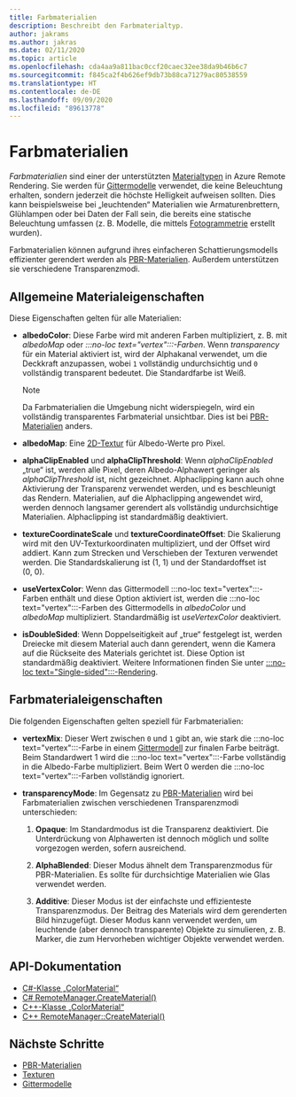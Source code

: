 ```yaml
---
title: Farbmaterialien
description: Beschreibt den Farbmaterialtyp.
author: jakrams
ms.author: jakras
ms.date: 02/11/2020
ms.topic: article
ms.openlocfilehash: cda4aa9a811bac0ccf20caec32ee38da9b46b6c7
ms.sourcegitcommit: f845ca2f4b626ef9db73b88ca71279ac80538559
ms.translationtype: HT
ms.contentlocale: de-DE
ms.lasthandoff: 09/09/2020
ms.locfileid: "89613778"
---
```

# <a name="color-materials"></a>Farbmaterialien

*Farbmaterialien* sind einer der unterstützten [Materialtypen](../../concepts/materials.md) in Azure Remote Rendering. Sie werden für [Gittermodelle](../../concepts/meshes.md) verwendet, die keine Beleuchtung erhalten, sondern jederzeit die höchste Helligkeit aufweisen sollten. Dies kann beispielsweise bei „leuchtenden“ Materialien wie Armaturenbrettern, Glühlampen oder bei Daten der Fall sein, die bereits eine statische Beleuchtung umfassen (z. B. Modelle, die mittels [Fotogrammetrie](https://en.wikipedia.org/wiki/Photogrammetry) erstellt wurden).

Farbmaterialien können aufgrund ihres einfacheren Schattierungsmodells effizienter gerendert werden als [PBR-Materialien](pbr-materials.md). Außerdem unterstützen sie verschiedene Transparenzmodi.

## <a name="common-material-properties"></a>Allgemeine Materialeigenschaften

Diese Eigenschaften gelten für alle Materialien:

* **albedoColor**: Diese Farbe wird mit anderen Farben multipliziert, z. B. mit *albedoMap* oder *:::no-loc text="vertex":::-Farben*. Wenn *transparency* für ein Material aktiviert ist, wird der Alphakanal verwendet, um die Deckkraft anzupassen, wobei `1` vollständig undurchsichtig und `0` vollständig transparent bedeutet. Die Standardfarbe ist Weiß.

  > [!NOTE]
  > Da Farbmaterialien die Umgebung nicht widerspiegeln, wird ein vollständig transparentes Farbmaterial unsichtbar. Dies ist bei [PBR-Materialien](pbr-materials.md) anders.

* **albedoMap**: Eine [2D-Textur](../../concepts/textures.md) für Albedo-Werte pro Pixel.

* **alphaClipEnabled** und **alphaClipThreshold**: Wenn *alphaClipEnabled* „true“ ist, werden alle Pixel, deren Albedo-Alphawert geringer als *alphaClipThreshold* ist, nicht gezeichnet. Alphaclipping kann auch ohne Aktivierung der Transparenz verwendet werden, und es beschleunigt das Rendern. Materialien, auf die Alphaclipping angewendet wird, werden dennoch langsamer gerendert als vollständig undurchsichtige Materialien. Alphaclipping ist standardmäßig deaktiviert.

* **textureCoordinateScale** und **textureCoordinateOffset**: Die Skalierung wird mit den UV-Texturkoordinaten multipliziert, und der Offset wird addiert. Kann zum Strecken und Verschieben der Texturen verwendet werden. Die Standardskalierung ist (1, 1) und der Standardoffset ist (0, 0).

* **useVertexColor**: Wenn das Gittermodell :::no-loc text="vertex":::-Farben enthält und diese Option aktiviert ist, werden die :::no-loc text="vertex":::-Farben des Gittermodells in *albedoColor* und *albedoMap* multipliziert. Standardmäßig ist *useVertexColor* deaktiviert.

* **isDoubleSided**: Wenn Doppelseitigkeit auf „true“ festgelegt ist, werden Dreiecke mit diesem Material auch dann gerendert, wenn die Kamera auf die Rückseite des Materials gerichtet ist. Diese Option ist standardmäßig deaktiviert. Weitere Informationen finden Sie unter [:::no-loc text="Single-sided":::-Rendering](single-sided-rendering.md).

## <a name="color-material-properties"></a>Farbmaterialeigenschaften

Die folgenden Eigenschaften gelten speziell für Farbmaterialien:

* **vertexMix**: Dieser Wert zwischen `0` und `1` gibt an, wie stark die :::no-loc text="vertex":::-Farbe in einem [Gittermodell](../../concepts/meshes.md) zur finalen Farbe beiträgt. Beim Standardwert 1 wird die :::no-loc text="vertex":::-Farbe vollständig in die Albedo-Farbe multipliziert. Beim Wert 0 werden die :::no-loc text="vertex":::-Farben vollständig ignoriert.

* **transparencyMode**: Im Gegensatz zu [PBR-Materialien](pbr-materials.md) wird bei Farbmaterialien zwischen verschiedenen Transparenzmodi unterschieden:

  1. **Opaque**: Im Standardmodus ist die Transparenz deaktiviert. Die Unterdrückung von Alphawerten ist dennoch möglich und sollte vorgezogen werden, sofern ausreichend.
  
  1. **AlphaBlended**: Dieser Modus ähnelt dem Transparenzmodus für PBR-Materialien. Es sollte für durchsichtige Materialien wie Glas verwendet werden.

  1. **Additive**: Dieser Modus ist der einfachste und effizienteste Transparenzmodus. Der Beitrag des Materials wird dem gerenderten Bild hinzugefügt. Dieser Modus kann verwendet werden, um leuchtende (aber dennoch transparente) Objekte zu simulieren, z. B. Marker, die zum Hervorheben wichtiger Objekte verwendet werden.

## <a name="api-documentation"></a>API-Dokumentation

* [C#-Klasse „ColorMaterial“](https://docs.microsoft.com/dotnet/api/microsoft.azure.remoterendering.colormaterial)
* [C# RemoteManager.CreateMaterial()](https://docs.microsoft.com/dotnet/api/microsoft.azure.remoterendering.remotemanager.creatematerial)
* [C++-Klasse „ColorMaterial“](https://docs.microsoft.com/cpp/api/remote-rendering/colormaterial)
* [C++ RemoteManager::CreateMaterial()](https://docs.microsoft.com/cpp/api/remote-rendering/remotemanager#creatematerial)

## <a name="next-steps"></a>Nächste Schritte

* [PBR-Materialien](pbr-materials.md)
* [Texturen](../../concepts/textures.md)
* [Gittermodelle](../../concepts/meshes.md)
